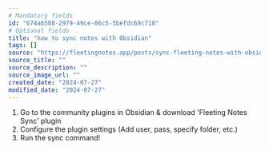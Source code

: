 ```yaml
---
# Mandatory fields
id: "674a6508-2979-49ce-86c5-5befdc69c718"
# Optional fields
title: "how to sync notes with Obsidian"
tags: []
source: "https://fleetingnotes.app/posts/sync-fleeting-notes-with-obsidian/"
source_title: ""
source_description: ""
source_image_url: ""
created_date: "2024-07-27"
modified_date: "2024-07-27"
---
```

1. Go to the community plugins in Obsidian & download 'Fleeting Notes Sync' plugin
2. Configure the plugin settings (Add user, pass, specify folder, etc.)
3. Run the sync command!